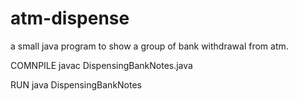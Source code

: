 # atm-dispense
a small java program to show  a group of bank withdrawal from atm.

COMNPILE
javac DispensingBankNotes.java

RUN
java DispensingBankNotes
